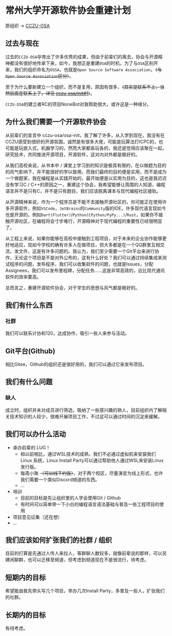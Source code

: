 # 常州大学开源软件协会重建计划

原组织 -> [CCZU-OSA](https://github.com/CCZU-OSA)

## 过去与现在

过去的`CCZU-OSA`孕育出了许多优秀的成果，但由于前辈们的离去，协会与开源精神都没有很好地传承下来，如今，我想正是重建`OSA`的时机，为了与`OSA`区别开来，我们的组织命名为`OSSA`，也就是`Open Source Software Association`，~~（与`Open Source Association`区分）~~。

至于为什么要新建立一个组织，而不是复用，原因有很多，~~（其实是联系不上，当然后面是联系上了，详见 [cczu-osa/init#1](https://github.com/CCZU-OSA/osa-init/issues/1)）~~。

`CCZU-OSA`的建立者RC的项目NoneBot对我帮助很大，或许这是一种缘分。

## 为什么我们需要一个开源软件协会

从前辈们的宣言中 cczu-osa/osa-init，我了解了许多，从入学到现在，我没有在CCZU感受到很好的开源氛围，诚然是有很多大佬，可能是玩算法打ICPC的，也可能是玩嵌入式，机器学习的，然而大家都各玩各的，我还是觉得应该聚在一起，研究技术，共同推进开源项目，开源软件，这对内对外都是极好的。

从我们高校来说，从书本中 / 课堂上学习到的知识是极其有限的，在以做题为目的的风气影响下，并不能很好的学以致用，而我们最终的目的便是实用，而不是成为一个做题家，我在编程是从实践开始的，最开始便是以实用为目的，这也是我迟迟没有学习C / C++的原因之一，重建这个协会，我希望能够让周围的人知道，编程语言并不是只有C，并不是只有题目，我们应该脱离课本与现代编程社区接轨。

从开源精神来说，作为一个程序员是不能不去接触开源社区的，你可能正在使用许多开源软件，例如`VSCode`，`JetBrains`的`Community`版的IDE，许多现代语言现如今也是开源的，例如`Dart(Flutter)`/`Python(CPython/PyPy...)`/`Rust`，如果你不接触开源社区，在编程将会寸步难行，开源精神对于现代编程的重要性已经很明显了。

从工程上来说，如果你能够在高校中接触到工程项目，对于未来的企业协作能够更好地适应，现如今学校的确有许多人在做项目，但大多都是在一个QQ群里互相交流，发文件，这是有许多问题的。我认为，我们至少需要一个Git平台来进行协作，无论这个项目是不是对外公布的，这有什么好处？我们可以通过持续集成来测试程序的问题，发布程序，我们可以收集软件的问题，也就是Issues，分配Assignees，我们可以发布里程碑，分配任务......这是非常高效的，远比现代通讯软件的效率要高。

总而言之，重建开源软件协会，对于学生的思想与风气都是极好的。

## 我们有什么东西

### 社群

我们可以联系计协和120，达成协作，吸引一些人来参与活动。

## Git平台(Github)

相比Gitee，Github的组织还是很好用的，我们可以通过它来发布项目。

## 我们有什么问题

### 缺人

成立时，组织并未对成员进行筛选，吸纳了一些感兴趣的熟人，目前组织内了解相关技术知识的人较少，很难开展项目工作，不过这可以通过时间的沉淀来缓解。

## 我们可以办什么活动

- 承办前辈的 LUG！
  - 和以前相比，通过WSL技术的成熟，我们不必通过虚拟机来安装我们 Linux 系统，Linux Install Party可以通过帮助他人通过WSL来安装Linux发行版。
  - 每周小聚 ~~（可以线下约饭）~~，对于两个校区，尽量演变为线上形式，也许我们需要一个类似Discord频道的东西。
  - ...
- 培训
  - 目前的目标是先让组织里的人学会使用Git / Github
  - 有时间可以简单带一下小白的编程语言语法基础与普及一些工程项目的使用
- 项目意见征集（还在想）
- ...

## 我们应该如何扩张我们的社群 / 组织

目前的打算是先通过人传人来拉人，等群聊人数较多，就像前辈说的那样，可以另建闲聊群，也可以迁移至频道，但考虑到频道现在不是很流行，待考虑。

## 短期内的目标

希望能由我先带头写几个项目，举办几次Install Party，多普及一些人，扩张我们的社群。

## 长期内的目标

有待考虑。
